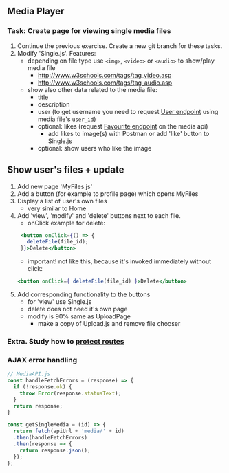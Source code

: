 
## Media Player

### Task: Create page for viewing single media files

1. Continue the previous exercise. Create a new git branch for these tasks.
1. Modify 'Single.js'. Features:
    - depending on file type use `<img>`, `<video>` or `<audio>` to show/play media file
        - <http://www.w3schools.com/tags/tag_video.asp>
        - <http://www.w3schools.com/tags/tag_audio.asp>
    - show also other data related to the media file:
        - title
        - description
        - user (to get username you need to request [User endpoint](http://media.mw.metropolia.fi/wbma/docs/#api-User-GetUser) using media file's `user_id`)
        - optional: likes (request [Favourite endpoint](http://media.mw.metropolia.fi/wbma/docs/#api-Favourite) on the media api)
            - add likes to image(s) with Postman or add 'like' button to Single.js
        - optional: show users who like the image

## Show user's files + update

1. Add new page 'MyFiles.js'
1. Add a button (for example to profile page) which opens MyFiles
1. Display a list of user's own files
    - very similar to Home
1. Add 'view', 'modify' and 'delete' buttons next to each file.
    - onClick example for delete:
    ```jsx harmony
     <button onClick={() => {
       deleteFile(file_id);
     }}>Delete</button>
    ```
    - important! not like this, because it's invoked immediately without click:
    ```jsx harmony
    <button onClick={ deleteFile(file_id) }>Delete</button>
    ```
1. Add corresponding functionality to the buttons
    - for 'view' use Single.js
    - delete does not need it's own page
    - modify is 90% same as UploadPage
        - make a copy of Upload.js and remove file chooser
        
### Extra. Study how to [protect routes](https://tylermcginnis.com/react-router-protected-routes-authentication/)
### AJAX error handling
```javascript
// MediaAPI.js
const handleFetchErrors = (response) => {
  if (!response.ok) {
    throw Error(response.statusText);
  }
  return response;
}

const getSingleMedia = (id) => {
  return fetch(apiUrl + 'media/' + id)
  .then(handleFetchErrors)
  .then(response => {
    return response.json();
  });
};
```
